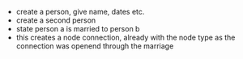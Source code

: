 - create a person, give name, dates etc.
- create a second person
- state person a is married to person b
- this creates a node connection, already with the node type as the connection was openend through the marriage